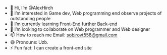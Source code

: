 - 👋 Hi, I’m @AlexHirch
- 👀 I’m interested in Game dev, Web programming end observe projects of outstanding people
- 🌱 I’m currently learning Front-End further Back-end
- 💞️ I’m looking to collaborate on Web programmer and Web designer
- 📫 How to reach me Email: sobirovt558@gmail.com
- 😄 Pronouns: Uzb.
- ⚡ Fun fact: I can create a front-end site

<!---
AlexHirch/AlexHirch is a ✨ special ✨ repository because its `README.md` (this file) appears on your GitHub profile.
You can click the Preview link to take a look at your changes.
--->
